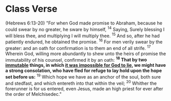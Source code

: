 # Class Verse

(Hebrews 6:13-20) "For when God made promise to Abraham, because he could swear by no greater, he sware by himself,  <sup>14</sup> Saying, Surely blessing I will bless thee, and multiplying I will multiply thee.  <sup>15</sup> And so, after he had patiently endured, he obtained the promise.  <sup>16</sup> For men verily swear by the greater: and an oath for confirmation is to them an end of all strife.  <sup>17</sup> Wherein God, willing more abundantly to shew unto the heirs of promise the immutability of his counsel, confirmed it by an oath:  <b><sup>18</sup> That by two <u>immutable</u> things, in which <u>it was impossible for God to lie</u>, we might have a strong consolation, who have fled for refuge to lay hold upon the hope set before us:</b>  <sup>19</sup> Which hope we have as an anchor of the soul, both sure and stedfast, and which entereth into that within the veil;  <sup>20</sup> Whither the forerunner is for us entered, even Jesus, made an high priest for ever after the order of Melchisedec."
